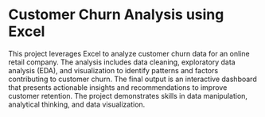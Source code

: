 # Customer Churn Analysis using Excel
This project leverages Excel to analyze customer churn data for an online retail company. The analysis includes data cleaning, exploratory data analysis (EDA), and visualization to identify patterns and factors contributing to customer churn. The final output is an interactive dashboard that presents actionable insights and recommendations to improve customer retention. The project demonstrates skills in data manipulation, analytical thinking, and data visualization.
